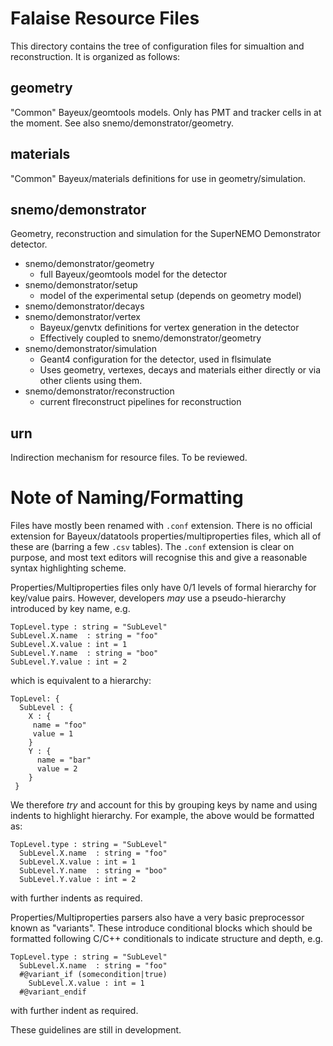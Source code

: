 Falaise Resource Files
======================

This directory contains the tree of configuration files for simualtion
and reconstruction. It is organized as follows:


geometry
--------

"Common" Bayeux/geomtools models. Only has PMT and tracker cells in
at the moment. See also snemo/demonstrator/geometry.


materials
---------

"Common" Bayeux/materials definitions for use in geometry/simulation.


snemo/demonstrator
------------------

Geometry, reconstruction and simulation for the SuperNEMO Demonstrator
detector.

- snemo/demonstrator/geometry
  - full Bayeux/geomtools model for the detector
- snemo/demonstrator/setup
  - model of the experimental setup (depends on geometry model)
- snemo/demonstrator/decays
- snemo/demonstrator/vertex
  - Bayeux/genvtx definitions for vertex generation in the detector
  - Effectively coupled to snemo/demonstrator/geometry
- snemo/demonstrator/simulation
  - Geant4 configuration for the detector, used in flsimulate
  - Uses geometry, vertexes, decays and materials either directly
    or via other clients using them.
- snemo/demonstrator/reconstruction
  - current flreconstruct pipelines for reconstruction

urn
---
Indirection mechanism for resource files. To be reviewed.


Note of Naming/Formatting
=========================

Files have mostly been renamed with `.conf` extension. There is no
official extension for Bayeux/datatools properties/multiproperties
files, which all of these are (barring a few `.csv` tables). The
`.conf` extension is clear on purpose, and most text editors will
recognise this and give a reasonable syntax highlighting scheme.

Properties/Multiproperties files only have 0/1 levels of formal
hierarchy for key/value pairs. However, developers *may* use a pseudo-hierarchy introduced
by key name, e.g.

```
TopLevel.type : string = "SubLevel"
SubLevel.X.name  : string = "foo"
SubLevel.X.value : int = 1
SubLevel.Y.name  : string = "boo"
SubLevel.Y.value : int = 2
```

which is equivalent to a hierarchy:

```
TopLevel: {
  SubLevel : {
    X : {
     name = "foo"
     value = 1
    }
    Y : {
      name = "bar"
      value = 2
    }
 }
```

We therefore *try* and account for this by grouping keys by name
and using indents to highlight hierarchy. For example, the above
would be formatted as:

```
TopLevel.type : string = "SubLevel"
  SubLevel.X.name  : string = "foo"
  SubLevel.X.value : int = 1
  SubLevel.Y.name  : string = "boo"
  SubLevel.Y.value : int = 2
```

with further indents as required.

Properties/Multiproperties parsers also have a very basic preprocessor
known as "variants". These introduce conditional blocks which should
be formatted following C/C++ conditionals to indicate structure and
depth, e.g.

```
TopLevel.type : string = "SubLevel"
  SubLevel.X.name  : string = "foo"
  #@variant_if (somecondition|true)
    SubLevel.X.value : int = 1
  #@variant_endif
```

with further indent as required.

These guidelines are still in development.
